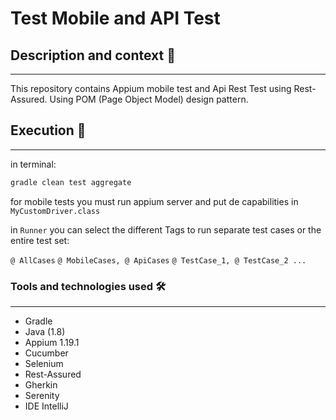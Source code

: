 # Test Mobile and API Test

## Description and context 📖
---
This repository contains Appium mobile test and Api Rest Test using Rest-Assured.
Using POM (Page Object Model) design pattern.


## Execution 🚀
---
in terminal:

```bash
gradle clean test aggregate
```
for mobile tests you must run appium server and put de capabilities in `MyCustomDriver.class`


in `Runner` you can select the different Tags to run separate test cases or the entire test set:

`@ AllCases`
`@ MobileCases, @ ApiCases`
`@ TestCase_1, @ TestCase_2 ...`

### Tools and technologies used 🛠
---
- Gradle
- Java (1.8)
- Appium 1.19.1
- Cucumber
- Selenium
- Rest-Assured
- Gherkin
- Serenity
- IDE IntelliJ